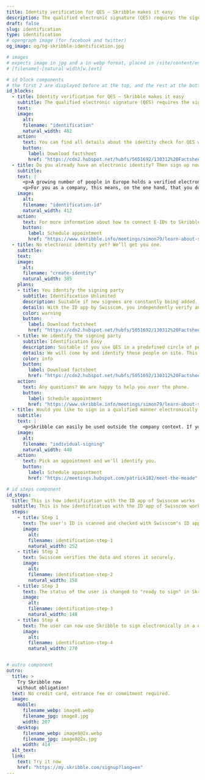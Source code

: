 ```yaml
---
title: Identity verification for QES – Skribble makes it easy
description: The qualified electronic signature (QES) requires the signing party to verify his or her identity. Skribble offers suitable means of identification for every business context.
draft: false
slug: identification
type: identification
# opengraph image (for facebook and twitter)
og_image: og/og-skribble-identification.jpg

# images
# expects image in jpg and a in webp format, placed in /site/content/english/image/
# [filename]-[natural width]w.[ext]

# id block components
# the first 2 are displayed before at the top, and the rest at the bottom of the page
id_blocks:
  - title: Identity verification for QES – Skribble makes it easy
    subtitle: The qualified electronic signature (QES) requires the signing party to verify his or her identity. Skribble offers suitable means of identification for every business context.
    text:
    image:
      alt:
      filename: "identification"
      natural_width: 482
    action:
      text: You can find all details about the identity check for QES with Skribble here in our factsheet.
      button:
        label: Download factsheet
        href: "https://cdn2.hubspot.net/hubfs/5051692/130312%20Factsheet%20-%20CS%20-%20Identification_EN.pdf"
  - title: Do you already have an electronic identity? Then sign up now.
    subtitle:
    text: |
      <p>A growing number of people in Europe holds a verified electronic identity (E-ID). Skribble can be linked with all relevant E-IDs. Thus, millions of users can sign in a qualified manner without additional identity verification.</p>
      <p>For you as a company, this means, on the one hand, that you do not have to worry about the identification of these people. On the other hand, you are always on the safe side, no matter which E-ID prevails among your users.</p>
    image:
      alt:
      filename: "identification-id"
      natural_width: 412
    action:
      text: For more information about how to connect E-IDs to Skribble, please schedule a phone call with us.
      button:
        label: Schedule appointment
        href: "https://www.skribble.info/meetings/simon79/learn-about-skribbles-identification-means"
  - title: No electronic identity yet? We’ll get you one.
    subtitle:
    text:
    image:
      alt:
      filename: "create-identity"
      natural_width: 385
    plans:
    - title: You identify the signing party
      subtitle: Identification Unlimited
      description: Suitable if new signees are constantly being added.
      details: With the ID app by Swisscom, you independently verify and record the identity data of the signing parties during personal contact. This allows you to enable people to sign in a qualified manner indefinitely and flexibly.
      color: warning
      button:
        label: Download factsheet
        href: "https://cdn2.hubspot.net/hubfs/5051692/130312%20Factsheet%20-%20CS%20-%20Identification%20Unlimited_EN.pdf"
    - title: We identify the signing party
      subtitle: Identification Easy
      description: Suitable if you use QES in a predefined circle of people.
      details: We will come by and identify these people on site. This way, you are quickly and easily ready to use QES and don't have to worry about identification.
      color: info
      button:
        label: Download factsheet
        href: "https://cdn2.hubspot.net/hubfs/5051692/130312%20Factsheet%20-%20CS%20-%20Identification%20Easy_EN.pdf"
    action:
      text: Any questions? We are happy to help you over the phone.
      button:
        label: Schedule appointment
        href: "https://www.skribble.info/meetings/simon79/learn-about-skribbles-identification-means"
  - title: Would you like to sign in a qualified manner electronically as a private individual?
    subtitle:
    text: |
      <p>Skribble can easily be used outside the company context. If you do not yet have an E-ID, we will be happy to identify you at Bahnhofstrasse 3 in Zurich. It only takes a few minutes.</p>
    image:
      alt:
      filename: "individual-signing"
      natural_width: 448
    action:
      text: Pick an appointment and we'll identify you.
      button:
        label: Schedule appointment
        href: "https://meetings.hubspot.com/patrick182/meet-the-meade"

# id steps component
id_steps:
  title: This is how identification with the ID app of Swisscom works
  subtitle: This is how identification with the ID app of Swisscom works
  steps:
    - title: Step 1
      text: The user's ID is scanned and checked with Swisscom's ID app.
      image:
        alt:
        filename: identification-step-1
        natural_width: 252
    - title: Step 2
      text: Swisscom verifies the data and stores it securely.
      image:
        alt:
        filename: identification-step-2
        natural_width: 158
    - title: Step 3
      text: The status of the user is changed to "ready to sign" in Skribble's profile.
      image:
        alt:
        filename: identification-step-3
        natural_width: 148
    - title: Step 4
      text: The user can now use Skribble to sign electronically in a qualified manner.
      image:
        alt:
        filename: identification-step-4
        natural_width: 270


# outro component
outro:
  title: >
    Try Skribble now
    without obligation!
  text: No credit card, entrance fee or commitment required.
  image:
    mobile:
      filename_webp: image8.webp
      filename_jpg: image8.jpg
      width: 207
    desktop:
      filename_webp: image8@2x.webp
      filename_jpg: image8@2x.jpg
      width: 414
  alt_text:
  link:
    text: Try it now
    href: "https://my.skribble.com/signup?lang=en"
---
```

